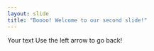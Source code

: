 ```yaml
---
layout: slide
title: "Boooo! Welcome to our second slide!"
---
```

Your text
Use the left arrow to go back!
